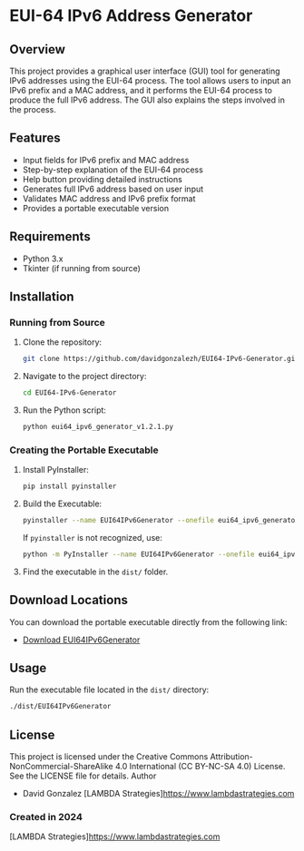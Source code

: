 # EUI-64 IPv6 Address Generator

## Overview
This project provides a graphical user interface (GUI) tool for generating IPv6 addresses using the EUI-64 process. The tool allows users to input an IPv6 prefix and a MAC address, and it performs the EUI-64 process to produce the full IPv6 address. The GUI also explains the steps involved in the process.

## Features
- Input fields for IPv6 prefix and MAC address
- Step-by-step explanation of the EUI-64 process
- Help button providing detailed instructions
- Generates full IPv6 address based on user input
- Validates MAC address and IPv6 prefix format
- Provides a portable executable version

## Requirements
- Python 3.x
- Tkinter (if running from source)

## Installation

### Running from Source

1. Clone the repository:
    ```sh
    git clone https://github.com/davidgonzalezh/EUI64-IPv6-Generator.git
    ```
2. Navigate to the project directory:
    ```sh
    cd EUI64-IPv6-Generator
    ```

3. Run the Python script:
    ```sh
    python eui64_ipv6_generator_v1.2.1.py
    ```

### Creating the Portable Executable

1. Install PyInstaller:
    ```sh
    pip install pyinstaller
    ```

2. Build the Executable:
    ```sh
    pyinstaller --name EUI64IPv6Generator --onefile eui64_ipv6_generator_v1.2.1.py
    ```

   If `pyinstaller` is not recognized, use:
    ```sh
    python -m PyInstaller --name EUI64IPv6Generator --onefile eui64_ipv6_generator_v1.2.1.py
    ```

3. Find the executable in the `dist/` folder.

## Download Locations
You can download the portable executable directly from the following link:
- [Download EUI64IPv6Generator](https://github.com/davidgonzalezh/EUI64-IPv6-Generator/releases/latest)

## Usage
Run the executable file located in the `dist/` directory:
```sh
./dist/EUI64IPv6Generator
```
## License

This project is licensed under the Creative Commons Attribution-NonCommercial-ShareAlike 4.0 International (CC BY-NC-SA 4.0) License. See the LICENSE file for details.
Author

- David Gonzalez [LAMBDA Strategies]https://www.lambdastrategies.com
### Created in 2024

[LAMBDA Strategies]https://www.lambdastrategies.com
